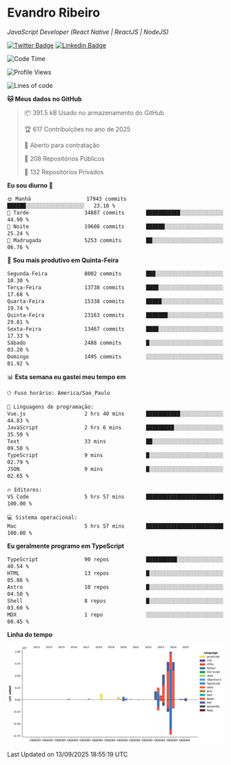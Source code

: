 # Evandro **Ribeiro**

*JavaScript Developer (React Native | ReactJS | NodeJS)*

[![Twitter Badge](https://img.shields.io/badge/-@ribeiroevandro-201B2D?style=flat-square&labelColor=201B2D&logo=twitter&logoColor=white&link=https://twitter.com/ribeiroevandro)](https://twitter.com/ribeiroevandro) 
[![Linkedin Badge](https://img.shields.io/badge/-Evandro%20Ribeiro-201B2D?style=flat-square&logo=Linkedin&logoColor=white&link=https://www.linkedin.com/in/ribeiroevandro)](https://www.linkedin.com/in/ribeiroevandro) 


<!--START_SECTION:waka-->
![Code Time](http://img.shields.io/badge/Code%20Time-4%2C641%20hrs%2026%20mins-blue)

![Profile Views](http://img.shields.io/badge/Visualizac%C3%B5es%20do%20perfil-3-blue)

![Lines of code](https://img.shields.io/badge/Desde%20o%20Hello%20World%20eu%20escrevi-39.7%20million%20linhas%20de%20c%C3%B3digo-blue)

**🐱 Meus dados no GitHub** 

> 📦 391.5 kB Usado no armazenamento do GitHub 
 > 
> 🏆 617 Contribuições no ano de 2025
 > 
> 💼 Aberto para contratação
 > 
> 📜 208 Repositórios Públicos 
 > 
> 🔑 132 Repositórios Privados 
 > 
**Eu sou diurno 🐤** 

```text
🌞 Manhã                  17943 commits       ██████░░░░░░░░░░░░░░░░░░░   23.10 % 
🌆 Tarde                  34887 commits       ███████████░░░░░░░░░░░░░░   44.90 % 
🌃 Noite                  19608 commits       ██████░░░░░░░░░░░░░░░░░░░   25.24 % 
🌙 Madrugada              5253 commits        ██░░░░░░░░░░░░░░░░░░░░░░░   06.76 % 
```
📅 **Sou mais produtivo em Quinta-Feira** 

```text
Segunda-Feira            8002 commits        ███░░░░░░░░░░░░░░░░░░░░░░   10.30 % 
Terça-Feira              13738 commits       ████░░░░░░░░░░░░░░░░░░░░░   17.68 % 
Quarta-Feira             15338 commits       █████░░░░░░░░░░░░░░░░░░░░   19.74 % 
Quinta-Feira             23163 commits       ███████░░░░░░░░░░░░░░░░░░   29.81 % 
Sexta-Feira              13467 commits       ████░░░░░░░░░░░░░░░░░░░░░   17.33 % 
Sábado                   2488 commits        █░░░░░░░░░░░░░░░░░░░░░░░░   03.20 % 
Domingo                  1495 commits        ░░░░░░░░░░░░░░░░░░░░░░░░░   01.92 % 
```


📊 **Esta semana eu gastei meu tempo em** 

```text
🕑︎ Fuso horário: America/Sao_Paulo

💬 Linguagens de programação: 
Vue.js                   2 hrs 40 mins       ███████████░░░░░░░░░░░░░░   44.83 % 
JavaScript               2 hrs 6 mins        █████████░░░░░░░░░░░░░░░░   35.50 % 
Text                     33 mins             ██░░░░░░░░░░░░░░░░░░░░░░░   09.50 % 
TypeScript               9 mins              █░░░░░░░░░░░░░░░░░░░░░░░░   02.79 % 
JSON                     9 mins              █░░░░░░░░░░░░░░░░░░░░░░░░   02.65 % 

🔥 Editores: 
VS Code                  5 hrs 57 mins       █████████████████████████   100.00 % 

💻 Sistema operacional: 
Mac                      5 hrs 57 mins       █████████████████████████   100.00 % 
```

**Eu geralmente programo em TypeScript** 

```text
TypeScript               90 repos            ██████████░░░░░░░░░░░░░░░   40.54 % 
HTML                     13 repos            █░░░░░░░░░░░░░░░░░░░░░░░░   05.86 % 
Astro                    10 repos            █░░░░░░░░░░░░░░░░░░░░░░░░   04.50 % 
Shell                    8 repos             █░░░░░░░░░░░░░░░░░░░░░░░░   03.60 % 
MDX                      1 repo              ░░░░░░░░░░░░░░░░░░░░░░░░░   00.45 % 
```



**Linha do tempo**

![Lines of Code chart](https://raw.githubusercontent.com/ribeiroevandro/ribeiroevandro/main/assets/bar_graph.png)


 Last Updated on 13/09/2025 18:55:19 UTC
<!--END_SECTION:waka-->
